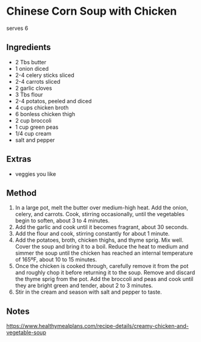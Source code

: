 # Chinese Corn Soup with Chicken

serves 6

## Ingredients

* 2 Tbs butter
* 1 onion diced
* 2-4 celery sticks sliced
* 2-4 carrots sliced
* 2 garlic cloves
* 3 Tbs flour
* 2-4 potatos, peeled and diced
* 4 cups chicken broth
* 6 bonless chicken thigh
* 2 cup broccoli
* 1 cup green peas
* 1/4 cup cream
* salt and pepper

## Extras

* veggies you like

## Method

1. In a large pot, melt the butter over medium-high heat. Add the onion, celery, and carrots. Cook, stirring occasionally, until the vegetables begin to soften, about 3 to 4 minutes. 
2. Add the garlic and cook until it becomes fragrant, about 30 seconds. 
3. Add the flour and cook, stirring constantly for about 1 minute. 
4. Add the potatoes, broth, chicken thighs, and thyme sprig. Mix well. Cover the soup and bring it to a boil. Reduce the heat to medium and simmer the soup until the chicken has reached an internal temperature of 165ºF, about 10 to 15 minutes.
5. Once the chicken is cooked through, carefully remove it from the pot and roughly chop it before returning it to the soup. Remove and discard the thyme sprig from the pot. Add the broccoli and peas and cook until they are bright green and tender, about 2 to 3 minutes. 
6. Stir in the cream and season with salt and pepper to taste.

## Notes

https://www.healthymealplans.com/recipe-details/creamy-chicken-and-vegetable-soup